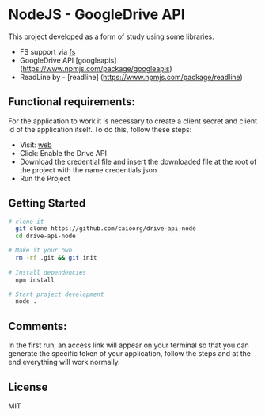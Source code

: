NodeJS - GoogleDrive API
======================================

This project developed as a form of study using some libraries.

- FS support via [fs](https://www.npmjs.com/package/fs)
- GoogleDrive API [googleapis] (https://www.npmjs.com/package/googleapis)
- ReadLine by - [readline] (https://www.npmjs.com/package/readline)

## Functional requirements:

For the application to work it is necessary to create a client secret and client id of the application itself. To do this, follow these steps:

- Visit: [web](https://developers.google.com/drive/api/v3/quickstart/nodejs)
- Click: Enable the Drive API
- Download the credential file and insert the downloaded file at the root of the project with the name credentials.json
- Run the Project

## Getting Started

```sh
# clone it
  git clone https://github.com/caioorg/drive-api-node
  cd drive-api-node

# Make it your own
  rm -rf .git && git init
  
# Install dependencies
  npm install

# Start project development
  node .

```

## Comments:

In the first run, an access link will appear on your terminal so that you can generate the specific token of your application, follow the steps and at the end everything will work normally.

## License

MIT

